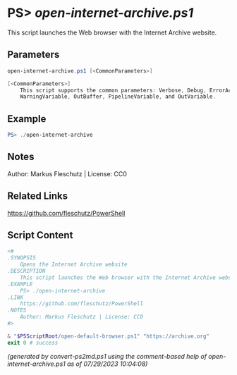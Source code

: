 PS> *open-internet-archive.ps1*
====================

This script launches the Web browser with the Internet Archive website.

Parameters
----------
```powershell
open-internet-archive.ps1 [<CommonParameters>]

[<CommonParameters>]
    This script supports the common parameters: Verbose, Debug, ErrorAction, ErrorVariable, WarningAction, 
    WarningVariable, OutBuffer, PipelineVariable, and OutVariable.
```

Example
-------
```powershell
PS> ./open-internet-archive

```

Notes
-----
Author: Markus Fleschutz | License: CC0

Related Links
-------------
https://github.com/fleschutz/PowerShell

Script Content
--------------
```powershell
<#
.SYNOPSIS
	Opens the Internet Archive website 
.DESCRIPTION
	This script launches the Web browser with the Internet Archive website.
.EXAMPLE
	PS> ./open-internet-archive
.LINK
	https://github.com/fleschutz/PowerShell
.NOTES
	Author: Markus Fleschutz | License: CC0
#>

& "$PSScriptRoot/open-default-browser.ps1" "https://archive.org"
exit 0 # success
```

*(generated by convert-ps2md.ps1 using the comment-based help of open-internet-archive.ps1 as of 07/29/2023 10:04:08)*
